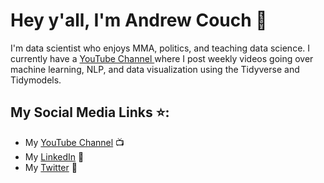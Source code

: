 # Hey y'all, I'm Andrew Couch :wave:

I'm data scientist who enjoys MMA, politics, and teaching data science. I currently have a <a href="https://www.youtube.com/c/AndrewCouch/">YouTube Channel </a> where I post weekly videos going over machine learning, NLP, and data visualization using the Tidyverse and Tidymodels. 

## My Social Media Links :star::
- My <a href="https://www.youtube.com/c/AndrewCouch/">YouTube Channel</a> :tv:
- My <a href="https://www.linkedin.com/in/andrew-couch/">LinkedIn</a> :briefcase:
- My <a href="https://twitter.com/andrewcouchnews">Twitter</a> :iphone:
